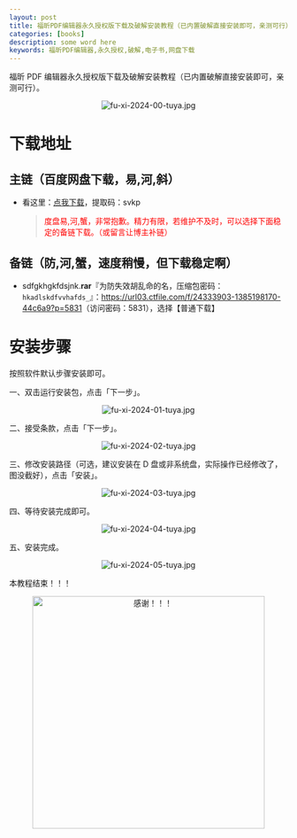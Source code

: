 ```yaml
---
layout: post
title: 福昕PDF编辑器永久授权版下载及破解安装教程（已内置破解直接安装即可，亲测可行）
categories: [books]
description: some word here
keywords: 福昕PDF编辑器,永久授权,破解,电子书,网盘下载
---
```


福昕 PDF 编辑器永久授权版下载及破解安装教程（已内置破解直接安装即可，亲测可行）。

<div align="center"><img src="https://pic.imgdb.cn/item/6711c01ad29ded1a8c02aa1a.jpg" alt="fu-xi-2024-00-tuya.jpg"></div>

# 下载地址

## 主链（百度网盘下载，易,河,斜）

- 看这里：[点我下载](https://pan.baidu.com/s/1iMXUbSbtZQZjDcqDmnWUyw?pwd=svkp)，提取码：svkp

  > <p style="color:red" >度盘易,河,蟹，非常抱歉。精力有限，若维护不及时，可以选择下面稳定的备链下载。（或留言让博主补链）</p>

## 备链（防,河,蟹，速度稍慢，但下载稳定啊）

- sdfgkhgkfdsjnk.**rar**『为防失效胡乱命的名，压缩包密码：`hkadlskdfvvhafds_`』：<https://url03.ctfile.com/f/24333903-1385198170-44c6a9?p=5831>（访问密码：5831），选择【普通下载】

# 安装步骤

按照软件默认步骤安装即可。

一、双击运行安装包，点击「下一步」。

<div align="center"><img src="https://pic.imgdb.cn/item/6711c01ad29ded1a8c02aa32.jpg" alt="fu-xi-2024-01-tuya.jpg"></div>

二、接受条款，点击「下一步」。

<div align="center"><img src="https://pic.imgdb.cn/item/6711c01ad29ded1a8c02a9c5.jpg" alt="fu-xi-2024-02-tuya.jpg"></div>

三、修改安装路径（可选，建议安装在 D 盘或非系统盘，实际操作已经修改了，图没截好），点击「安装」。

<div align="center"><img src="https://pic.imgdb.cn/item/6711c01ad29ded1a8c02a9d7.jpg" alt="fu-xi-2024-03-tuya.jpg"></div>

四、等待安装完成即可。

<div align="center"><img src="https://pic.imgdb.cn/item/6711c01ad29ded1a8c02a9ed.jpg" alt="fu-xi-2024-04-tuya.jpg"></div>

五、安装完成。

<div align="center"><img src="https://pic.imgdb.cn/item/6711c1ced29ded1a8c056015.jpg" alt="fu-xi-2024-05-tuya.jpg"></div>

本教程结束！！！

<div align="center"><img src="https://pic.imgdb.cn/item/6707df6bd29ded1a8ce37031.gif" alt="感谢！！！" width="420px" height="auto"/></div>
